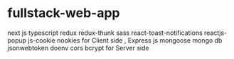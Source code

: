 # fullstack-web-app
next js typescript redux redux-thunk sass react-toast-notifications reactjs-popup js-cookie nookies for Client side , Express js mongoose mongo db jsonwebtoken doenv cors bcrypt for Server side
